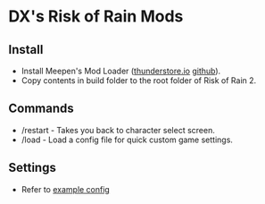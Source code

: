 
# DX's Risk of Rain Mods

## Install
- Install Meepen's Mod Loader ([thunderstore.io](https://thunderstore.io/package/meepen/Meepens_Mod_Loader/) [github](https://github.com/meepen/ror2-modloader)).
- Copy contents in build folder to the root folder of Risk of Rain 2.

## Commands
- /restart - Takes you back to character select screen.
- /load <config filename> - Load a config file for quick custom game settings.

## Settings
- Refer to [example config](build/Risk+of+Rain+2_Data/Config/example.cfg)